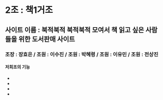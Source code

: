  2조 : 책1거조
==============

 사이트 이름 : 북적북적
 북적북적 모여서 책 읽고 싶은 사람들을 위한 도서판매 사이트
-------------------------------------------------------------


### 조장 : 장효은  /  조원 : 이수진  /  조원 : 박혜령  /  조원 : 이유민  /  조원 : 전상진

#### 저희조의 기능
  *
  *
  *
  *
